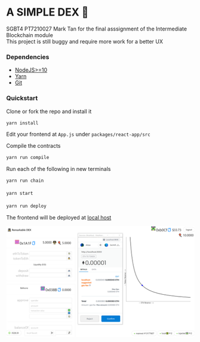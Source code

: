 # A SIMPLE DEX 🤝

SGBT4 PT7210027 Mark Tan for the final asssignment of the Intermediate Blockchain module<br/>
This project is still buggy and require more work for a better UX

### Dependencies 

- [NodeJS>=10](https://nodejs.org/en/download/) 
- [Yarn](https://classic.yarnpkg.com/en/docs/install/) 
- [Git](https://git-scm.com/downloads)

### Quickstart

Clone or fork the repo and install it

```bash
yarn install
```

Edit your frontend at `App.js` under `packages/react-app/src`

Compile the contracts

```bash
yarn run compile
```

Run each of the following in new terminals

```bash
yarn run chain

yarn start

yarn run deploy
```

The frontend will be deployed at [local host](http://localhost:3000)

![](screen.png)